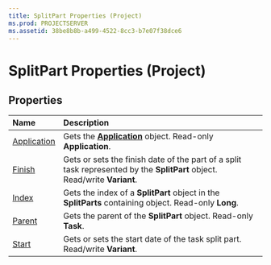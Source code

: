 ```yaml
---
title: SplitPart Properties (Project)
ms.prod: PROJECTSERVER
ms.assetid: 38be8b8b-a499-4522-8cc3-b7e07f38dce6
---
```



# SplitPart Properties (Project)

## Properties



|**Name**|**Description**|
|:-----|:-----|
|[Application](splitpart-application-property-project.md)|Gets the  **[Application](application-object-project.md)** object. Read-only **Application**.|
|[Finish](splitpart-finish-property-project.md)|Gets or sets the finish date of the part of a split task represented by the  **SplitPart** object. Read/write **Variant**.|
|[Index](splitpart-index-property-project.md)|Gets the index of a  **SplitPart** object in the **SplitParts** containing object. Read-only **Long**.|
|[Parent](splitpart-parent-property-project.md)|Gets the parent of the  **SplitPart** object. Read-only **Task**.|
|[Start](splitpart-start-property-project.md)|Gets or sets the start date of the task split part. Read/write  **Variant**.|

